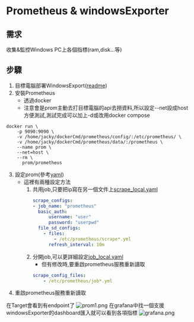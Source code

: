 # Prometheus & windowsExporter

## 需求
  收集&監控Windows PC上各個指標(ram,disk...等)
## 步驟
1. 目標電腦部署WindowsExport([readme](./exporter_install.md))
2. 安裝Prometheus
    * 透過docker
    *  注意會是prom主動去打目標電腦的api去撈資料,所以設定--net設成host方便測試,測試完成可以加上-d或改用docker compose
```shell
docker run \
    -p 9090:9090 \
    -v /home/jacky/dockerCmd/prometheus/config/:/etc/prometheus/ \
    -v /home/jacky/dockerCmd/prometheus/data/:/prometheus \
    --name prom \
    --net=host \
    --rm \
      prom/prometheus
```` 

3. 設定prom(參考[yaml](./prom/prometheus.yml))
    +  這裡有兩種設定方法
        1. 共用job,只要把ip寫在另一個文件上[scrape_local.yaml](./prom/scrape_local.yml)
            ``` yaml
            scrape_configs:
            - job_name: "prometheus"
              basic_auth:
                  username: "user"
                  password: "userpwd"
              file_sd_configs:
                - files:
                    - /etc/prometheus/scrape*.yml
                  refresh_interval: 10m
            ```
        2. 分開job,可以更詳細設定[job_local.yaml](./prom/job_local.yml)
            * 但有修改時,要重啟prometheus服務重新讀取
            ``` yaml
            scrape_config_files:
                - /etc/prometheus/job*.yml
            ```
4. 重啟prometheus服務重新讀取

在Target會看到有endpoint了
![prom1.png](img/prom1.png)
在grafana中找一個支援windowsExporter的dashboard匯入就可以看到各項指標
![grafana.png](img/grafana.png)